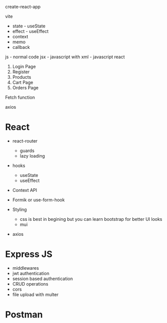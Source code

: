 create-react-app

vite

- state - useState
- effect - useEffect
- context
- memo
- callback


js - normal code
jsx - javascript with xml - javascript react

<!-- Pages -->
1. Login Page
2. Register
3. Products
4. Cart Page
5. Orders Page

<!-- Apis -->
Fetch function

axios

# React

- react-router
    - guards
    - lazy loading

- hooks
    - useState
    - useEffect

- Context API
- Formik or use-form-hook

- Styling
    - css is best in begining but you can learn bootstrap for better UI looks
    - mui

- axios

# Express JS
- middlewares
- jwt authentication
- session based authentication
- CRUD operations
- cors
- file upload with multer

# Postman